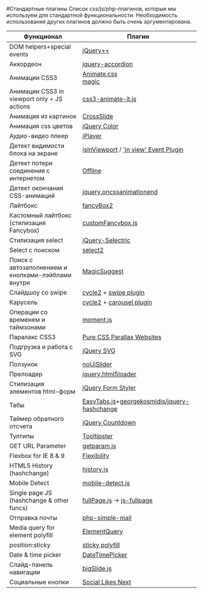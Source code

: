 #Стандартные плагины
Список css/js/php-плагинов, которые мы используем для стандартной функциональности.
Необходимость использования других плагинов должно быть _очень_ аргументирована.

Функционал | Плагин
--- | ---
DOM helpers+special events | [jQuery++](http://jquerypp.com/)
Аккордеон | [jquery-accordion](https://github.com/vctrfrnndz/jquery-accordion)
Анимации CSS3 | [Animate.css](https://github.com/daneden/animate.css)<br>[magic](https://github.com/miniMAC/magic)
Анимации CSS3 in viewport only + JS actions| [css3-animate-it.js](http://jackonthe.net/css3animateit/)
Анимация из картинок | [CrossSlide](https://github.com/tobia/CrossSlide)
Анимация css цветов | [jQuery Color](https://github.com/jquery/jquery-color)
Аудио-видео плеер | [jPlayer](http://www.jplayer.org/)
Детект видимости блока на экране | [isInViewport](https://github.com/zeusdeux/isInViewport/) / ['in view' Event Plugin](https://remysharp.com/2009/01/26/element-in-view-event-plugin)
Детект потери соединения с интернетом | [Offline](https://github.com/hubspot/offline)
Детект окончания CSS-анимаций | [jquery.oncssanimationend](http://osvaldas.info/examples/detecting-css-animation-transition-end-with-javascript/jquery.oncssanimationend.js)
Лайтбокс | [fancyBox2](https://github.com/fancyapps/fancyBox)
Кастомный лайтбокс (стилизация Fancybox) | [customFancybox.js](https://gist.github.com/delka/34085666749ed480b27a)
Стилизация select | [jQuery-Selectric](http://lcdsantos.github.io/jQuery-Selectric/)
Select с поиском | [select2](https://github.com/ivaynberg/select2)
Поиск с автозаполнением и кнопками-лэйблами внутри | [MagicSuggest](http://nicolasbize.com/magicsuggest/)
Слайдшоу со swipe | [cycle2](https://github.com/malsup/cycle2) + [swipe plugin](http://jquery.malsup.com/cycle2/download/)
Карусель | [cycle2](https://github.com/malsup/cycle2) + [carousel plugin](http://jquery.malsup.com/cycle2/download/)
Операции со временем и таймзонами | [moment.js](http://momentjs.com/)
Паралакс CSS3 | [Pure CSS Parallax Websites](http://keithclark.co.uk/articles/pure-css-parallax-websites/)
Подгрузка и работа с SVG | [jQuery SVG](http://keith-wood.name/svg.html)
Ползунок  | [noUiSlider](http://refreshless.com/nouislider/)
Прелоадер | [jquery.html5loader](https://github.com/GianlucaGuarini/jquery.html5loader)
Стилизация элементов html-форм | [jQuery Form Styler](https://github.com/Dimox/jQueryFormStyler)
Табы | [EasyTabs.js](https://github.com/JangoSteve/jQuery-EasyTabs)+[georgekosmidis/jquery-hashchange](https://github.com/georgekosmidis/jquery-hashchange)
Таймер обратного отсчета | [jQuery Countdown](http://keith-wood.name/countdown.html)
Тултипы   | [Tooltipster](http://iamceege.github.io/tooltipster/)
GET URL Parameter | [getparam.js](https://gist.github.com/varemenos/2531765)
Flexbox for IE 8 & 9 | [Flexibility](https://github.com/10up/flexibility)
HTML5 History (hashchange) | [history.js](https://github.com/browserstate/history.js/blob/master/scripts/bundled/html4%2Bhtml5/jquery.history.js)
Mobile Detect | [mobile-detect.js](http://hgoebl.github.io/mobile-detect.js/)
Single page JS (hashchange & other funcs) | [fullPage.js](https://github.com/alvarotrigo/fullPage.js) → [js-fullpage](https://github.com/ideus-interactive/bem-snippets/tree/master/js-fullpage)
Отправка почты | [php-simple-mail](https://github.com/eoghanobrien/php-simple-mail)
Media query for element polyfill | [ElementQuery](https://github.com/tysonmatanich/elementQuery)
position:sticky | [sticky polyfill](https://github.com/matthewp/position--sticky-)
Date & time picker | [DateTimePicker](https://github.com/CuriousSolutions/DateTimePicker)
Cлайд-панель навигации | [bigSlide.js](https://github.com/ascott1/bigSlide.js)
Социальные кнопки | [Social Likes Next](https://github.com/sapegin/social-likes-next)
